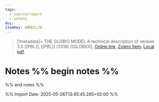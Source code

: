 ```yaml
---
tags:
  - source/report
  - zotero
doi: 
itemKey: XWMECL7B
---
```

>[!metadata]+
> THE GLOBIO MODEL  A technical description of version 3.5
> [[PBL]], 
> [[PBL]] (2016)
> [[GLOBIO]], 
> [Online link](), [Zotero Item](zotero://select/library/items/XWMECL7B), [Local pdf](file://C:/Users/aburg/Documents/references/zotero/storage/UJDEGT7B/pbl_publication_2369.pdf), 

# Notes %% begin notes %%

%% end notes %%




%% Import Date: 2025-05-26T13:45:45.285+02:00 %%
